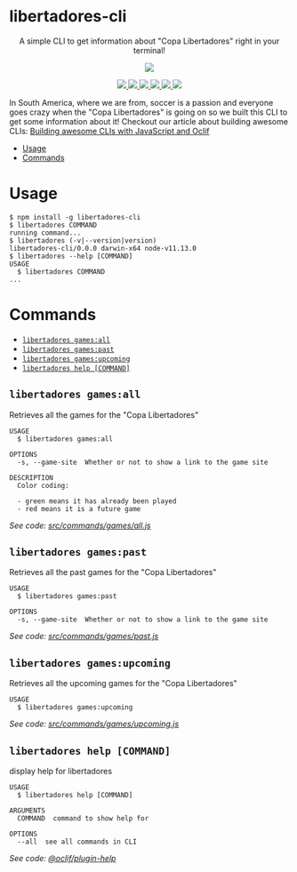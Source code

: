 libertadores-cli
================

<div align="center">
  <p align="center">A simple CLI to get information about "Copa Libertadores" right in your terminal!</p>
  <img src="https://user-images.githubusercontent.com/7522836/56518337-8d3fd480-6515-11e9-8abf-da6ee9b33f84.png" />

  <p align="center">
    <a href="https://npmjs.org/package/libertadores-cli">
      <img src="https://img.shields.io/npm/v/libertadores-cli.svg" />
    </a>
    <a href="https://oclif.io">
      <img src="https://img.shields.io/badge/cli-oclif-brightgreen.svg" />
    </a>
    <a href="https://circleci.com/gh/streaver/libertadores-cli/tree/master">
      <img src="https://circleci.com/gh/streaver/libertadores-cli/tree/master.svg?style=shield" />
    </a>
    <a href="https://codeclimate.com/github/streaver/libertadores-cli/maintainability">
      <img src="https://api.codeclimate.com/v1/badges/06419a751b601e5afb4d/maintainability" />
    </a>
    <a href="https://codeclimate.com/github/streaver/libertadores-cli/test_coverage">
      <img src="https://api.codeclimate.com/v1/badges/06419a751b601e5afb4d/test_coverage" />
    </a>
    <a href="https://github.com/streaver/libertadores-cli/blob/master/LICENSE">
      <img src="https://img.shields.io/github/license/streaver/libertadores-cli.svg" />
    </a>
  </p>
</div>


In South America, where we are from, soccer is a passion and everyone goes crazy when the "Copa Libertadores" is going on so we built this CLI to get some information about it! Checkout our article about building awesome CLIs: [Building awesome CLIs with JavaScript and Oclif](https://www.streaver.com/blog/posts/building-CLIs-with-javascript-and-oclif.html)

<!-- toc -->
* [Usage](#usage)
* [Commands](#commands)
<!-- tocstop -->
# Usage
<!-- usage -->
```sh-session
$ npm install -g libertadores-cli
$ libertadores COMMAND
running command...
$ libertadores (-v|--version|version)
libertadores-cli/0.0.0 darwin-x64 node-v11.13.0
$ libertadores --help [COMMAND]
USAGE
  $ libertadores COMMAND
...
```
<!-- usagestop -->
# Commands
<!-- commands -->
* [`libertadores games:all`](#libertadores-gamesall)
* [`libertadores games:past`](#libertadores-gamespast)
* [`libertadores games:upcoming`](#libertadores-gamesupcoming)
* [`libertadores help [COMMAND]`](#libertadores-help-command)

## `libertadores games:all`

Retrieves all the games for the "Copa Libertadores"

```
USAGE
  $ libertadores games:all

OPTIONS
  -s, --game-site  Whether or not to show a link to the game site

DESCRIPTION
  Color coding:

  - green means it has already been played
  - red means it is a future game
```

_See code: [src/commands/games/all.js](https://github.com/streaver/libertadores-cli/blob/v0.0.0/src/commands/games/all.js)_

## `libertadores games:past`

Retrieves all the past games for the "Copa Libertadores"

```
USAGE
  $ libertadores games:past

OPTIONS
  -s, --game-site  Whether or not to show a link to the game site
```

_See code: [src/commands/games/past.js](https://github.com/streaver/libertadores-cli/blob/v0.0.0/src/commands/games/past.js)_

## `libertadores games:upcoming`

Retrieves all the upcoming games for the "Copa Libertadores"

```
USAGE
  $ libertadores games:upcoming
```

_See code: [src/commands/games/upcoming.js](https://github.com/streaver/libertadores-cli/blob/v0.0.0/src/commands/games/upcoming.js)_

## `libertadores help [COMMAND]`

display help for libertadores

```
USAGE
  $ libertadores help [COMMAND]

ARGUMENTS
  COMMAND  command to show help for

OPTIONS
  --all  see all commands in CLI
```

_See code: [@oclif/plugin-help](https://github.com/oclif/plugin-help/blob/v2.1.6/src/commands/help.ts)_
<!-- commandsstop -->
